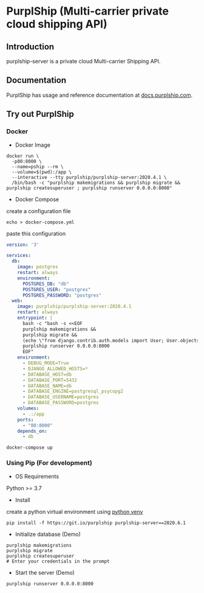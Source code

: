 # PurplShip (Multi-carrier private cloud shipping API)

## Introduction

purplship-server is a private cloud Multi-carrier Shipping API.


## Documentation

PurplShip has usage and reference documentation at [docs.purplship.com](https://docs.purplship.com).


## Try out PurplShip

### Docker

- Docker Image

```shell script
docker run \
  -p80:8000 \
  --name=pship --rm \
  --volume=$(pwd):/app \
  --interactive --tty purplship/purplship-server:2020.4.1 \
  /bin/bash -c "purplship makemigrations && purplship migrate && purplship createsuperuser ; purplship runserver 0.0.0.0:8000"
```

- Docker Compose

create a configuration file

```shell script
echo > docker-compose.yml
```

paste this configuration
```yaml
version: '3'

services:
  db:
    image: postgres
    restart: always
    environment:
      POSTGRES_DB: "db"
      POSTGRES_USER: "postgres"
      POSTGRES_PASSWORD: "postgres"
  web:
    image: purplship/purplship-server:2020.4.1
    restart: always
    entrypoint: |
      bash -c "bash -s <<EOF
      purplship makemigrations &&
      purplship migrate &&
      (echo \"from django.contrib.auth.models import User; User.objects.create_superuser('admin', 'admin@example.com', 'demo')\" | purplship shell) > /dev/null 2>&1;
      purplship runserver 0.0.0.0:8000
      EOF"
    environment:
      - DEBUG_MODE=True
      - DJANGO_ALLOWED_HOSTS=*
      - DATABASE_HOST=db
      - DATABASE_PORT=5432
      - DATABASE_NAME=db
      - DATABASE_ENGINE=postgresql_psycopg2
      - DATABASE_USERNAME=postgres
      - DATABASE_PASSWORD=postgres
    volumes:
      - .:/app
    ports:
      - "80:8000"
    depends_on:
      - db
```

```shell script
docker-compose up
```


### Using Pip (For development)

- OS Requirements

Python >= 3.7 

- Install

create a python virtual environment using [python venv](https://docs.python.org/3/tutorial/venv.html)

```shell script
pip install -f https://git.io/purplship purplship-server==2020.6.1
```

- Initialize database (Demo)

```shell script
purplship makemigrations
purplship migrate
purplship createsuperuser
# Enter your credentials in the prompt
```

- Start the server (Demo)

```shell script
purplship runserver 0.0.0.0:8000
```
